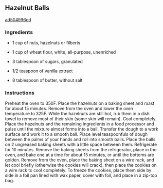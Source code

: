 ## Hazelnut Balls

[ad504996ed](http://www.cookstr.com/recipes/hazelnut-balls)

### Ingredients

 - 1 cup of nuts, hazelnuts or filberts

 - 1 cup of wheat flour, white, all-purpose, unenriched

 - 3 tablespoon of sugars, granulated

 - 1/2 teaspoon of vanilla extract

 - 8 tablespoon of butter, without salt

### Instructions

Preheat the oven to 350F. Place the hazelnuts on a baking sheet and roast for about 15 minutes. Remove from the oven and lower the oven temperature to 325F. While the hazelnuts are still hot, rub them in a dish towel to remove most of their skin (some skin will remain). Cool completely. Place the hazelnuts and the remaining ingredients in a food processor and pulse until the mixture almost forms into a ball. Transfer the dough to a work surface and work it to a smooth ball. Place level teaspoonfuls of dough between the palms of your hands and roll into smooth balls. Place the balls on 2 ungreased baking sheets with a little space between them. Refrigerate for 10 minutes. Remove the baking sheets from the refrigerator, place in the oven, and bake one at a time for about 15 minutes, or until the bottoms are golden. Remove from the oven, place the baking sheet on a wire rack, and let cool briefly (otherwise the cookies will crack), then place the cookies on a wire rack to cool completely. To freeze the cookies, place them side by side in a foil pan lined with wax paper, cover with foil, and place in a zip-top bag.